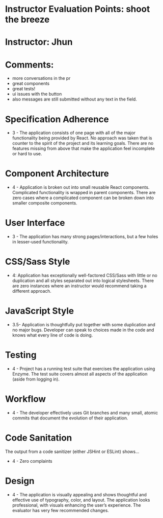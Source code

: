 # Instructor Evaluation Points: shoot the breeze
# Instructor: Jhun
# Comments:
- more conversations in the pr
- great components
- great tests!
- ui issues with the button
- also messages are still submitted without any text in the field.

# Specification Adherence

* 3 - The application consists of one page with all of the major functionality being provided by React. No approach was taken that is counter to the spirit of the project and its learning goals. There are no features missing from above that make the application feel incomplete or hard to use.


# Component Architecture

* 4 - Application is broken out into small reusable React components. Complicated functionality is wrapped in parent components. There are zero cases where a complicated component can be broken down into smaller composite components.


# User Interface

* 3 - The application has many strong pages/interactions, but a few holes in lesser-used functionality.

# CSS/Sass Style

* 4: Application has exceptionally well-factored CSS/Sass with little or no duplication and all styles separated out into logical stylesheets. There are zero instances where an instructor would recommend taking a different approach.


# JavaScript Style

* 3.5- Application is thoughtfully put together with some duplication and no major bugs. Developer can speak to choices made in the code and knows what every line of code is doing.


# Testing

* 4 - Project has a running test suite that exercises the application using Enzyme. The test suite covers almost all aspects of the application (aside from logging in).

# Workflow

* 4 - The developer effectively uses Git branches and many small, atomic commits that document the evolution of their application.


# Code Sanitation

The output from a code sanitizer (either JSHint or ESLint) shows…

* 4 - Zero complaints


# Design

* 4 - The application is visually appealing and shows thoughtful and effective use of typography, color, and layout. The application looks professional, with visuals enhancing the user’s experience. The evaluator has very few recommended changes.
